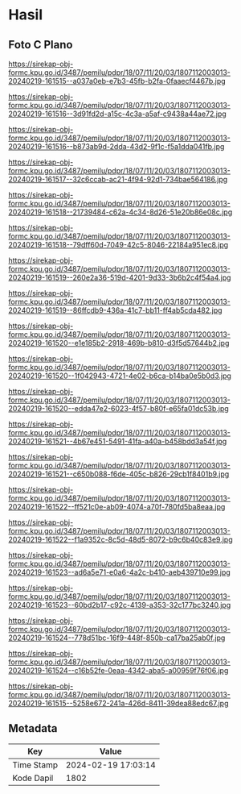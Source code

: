 # Hasil

## Foto C Plano

https://sirekap-obj-formc.kpu.go.id/3487/pemilu/pdpr/18/07/11/20/03/1807112003013-20240219-161515--a037a0eb-e7b3-45fb-b2fa-0faaecf4467b.jpg

https://sirekap-obj-formc.kpu.go.id/3487/pemilu/pdpr/18/07/11/20/03/1807112003013-20240219-161516--3d91fd2d-a15c-4c3a-a5af-c9438a44ae72.jpg

https://sirekap-obj-formc.kpu.go.id/3487/pemilu/pdpr/18/07/11/20/03/1807112003013-20240219-161516--b873ab9d-2dda-43d2-9f1c-f5a1dda041fb.jpg

https://sirekap-obj-formc.kpu.go.id/3487/pemilu/pdpr/18/07/11/20/03/1807112003013-20240219-161517--32c6ccab-ac21-4f94-92d1-734bae564186.jpg

https://sirekap-obj-formc.kpu.go.id/3487/pemilu/pdpr/18/07/11/20/03/1807112003013-20240219-161518--21739484-c62a-4c34-8d26-51e20b86e08c.jpg

https://sirekap-obj-formc.kpu.go.id/3487/pemilu/pdpr/18/07/11/20/03/1807112003013-20240219-161518--79dff60d-7049-42c5-8046-22184a951ec8.jpg

https://sirekap-obj-formc.kpu.go.id/3487/pemilu/pdpr/18/07/11/20/03/1807112003013-20240219-161519--260e2a36-519d-4201-9d33-3b6b2c4f54a4.jpg

https://sirekap-obj-formc.kpu.go.id/3487/pemilu/pdpr/18/07/11/20/03/1807112003013-20240219-161519--86ffcdb9-436a-41c7-bb11-ff4ab5cda482.jpg

https://sirekap-obj-formc.kpu.go.id/3487/pemilu/pdpr/18/07/11/20/03/1807112003013-20240219-161520--e1e185b2-2918-469b-b810-d3f5d57644b2.jpg

https://sirekap-obj-formc.kpu.go.id/3487/pemilu/pdpr/18/07/11/20/03/1807112003013-20240219-161520--1f042943-4721-4e02-b6ca-b14ba0e5b0d3.jpg

https://sirekap-obj-formc.kpu.go.id/3487/pemilu/pdpr/18/07/11/20/03/1807112003013-20240219-161520--edda47e2-6023-4f57-b80f-e65fa01dc53b.jpg

https://sirekap-obj-formc.kpu.go.id/3487/pemilu/pdpr/18/07/11/20/03/1807112003013-20240219-161521--4b67e451-5491-41fa-a40a-b458bdd3a54f.jpg

https://sirekap-obj-formc.kpu.go.id/3487/pemilu/pdpr/18/07/11/20/03/1807112003013-20240219-161521--c650b088-f6de-405c-b826-29cb1f8401b9.jpg

https://sirekap-obj-formc.kpu.go.id/3487/pemilu/pdpr/18/07/11/20/03/1807112003013-20240219-161522--ff521c0e-ab09-4074-a70f-780fd5ba8eaa.jpg

https://sirekap-obj-formc.kpu.go.id/3487/pemilu/pdpr/18/07/11/20/03/1807112003013-20240219-161522--f1a9352c-8c5d-48d5-8072-b9c6b40c83e9.jpg

https://sirekap-obj-formc.kpu.go.id/3487/pemilu/pdpr/18/07/11/20/03/1807112003013-20240219-161523--ad6a5e71-e0a6-4a2c-b410-aeb439710e99.jpg

https://sirekap-obj-formc.kpu.go.id/3487/pemilu/pdpr/18/07/11/20/03/1807112003013-20240219-161523--60bd2b17-c92c-4139-a353-32c177bc3240.jpg

https://sirekap-obj-formc.kpu.go.id/3487/pemilu/pdpr/18/07/11/20/03/1807112003013-20240219-161524--778d51bc-16f9-448f-850b-ca17ba25ab0f.jpg

https://sirekap-obj-formc.kpu.go.id/3487/pemilu/pdpr/18/07/11/20/03/1807112003013-20240219-161524--c16b52fe-0eaa-4342-aba5-a00959f76f06.jpg

https://sirekap-obj-formc.kpu.go.id/3487/pemilu/pdpr/18/07/11/20/03/1807112003013-20240219-161515--5258e672-241a-426d-8411-39dea88edc67.jpg


## Metadata

| Key        | Value               |
| ---------- | ------------------- |
| Time Stamp | 2024-02-19 17:03:14 |
| Kode Dapil | 1802                |



